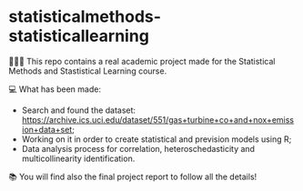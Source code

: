 # statisticalmethods-statisticallearning
🧑🏼‍🏫 This repo contains a real academic project made for the Statistical Methods and Stastistical Learning course.

💻 What has been made:
   - Search and found the dataset: https://archive.ics.uci.edu/dataset/551/gas+turbine+co+and+nox+emission+data+set;
   - Working on it in order to create statistical and prevision models using R;
   - Data analysis process for correlation, heteroschedasticity and multicollinearity identification.

📚 You will find also the final project report to follow all the details!
